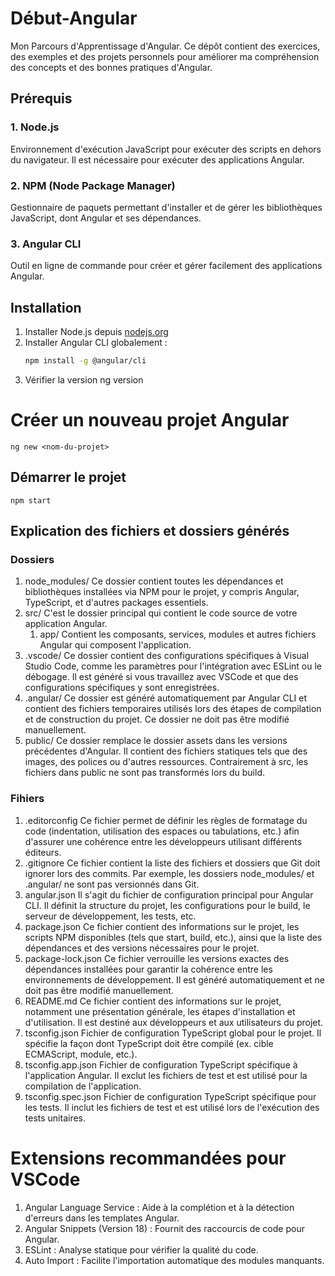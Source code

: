 # Début-Angular

Mon Parcours d'Apprentissage d'Angular. Ce dépôt contient des exercices, des exemples et des projets personnels pour améliorer ma compréhension des concepts et des bonnes pratiques d'Angular.

## Prérequis

### 1. Node.js
Environnement d'exécution JavaScript pour exécuter des scripts en dehors du navigateur. Il est nécessaire pour exécuter des applications Angular.

### 2. NPM (Node Package Manager)
Gestionnaire de paquets permettant d'installer et de gérer les bibliothèques JavaScript, dont Angular et ses dépendances.

### 3. Angular CLI
Outil en ligne de commande pour créer et gérer facilement des applications Angular.

## Installation

1. Installer Node.js depuis [nodejs.org](https://nodejs.org/)
2. Installer Angular CLI globalement :
   ```bash
   npm install -g @angular/cli
3. Vérifier la version
    ng version

# Créer un nouveau projet Angular
    ng new <nom-du-projet>
## Démarrer le projet
    npm start

## Explication des fichiers et dossiers générés
### Dossiers
1. node_modules/
    Ce dossier contient toutes les dépendances et bibliothèques installées via NPM pour le projet, y compris Angular, TypeScript, et d'autres packages essentiels.
2. src/
    C'est le dossier principal qui contient le code source de votre application Angular.
    1. app/
        Contient les composants, services, modules et autres fichiers Angular qui composent l'application.
3. .vscode/
    Ce dossier contient des configurations spécifiques à Visual Studio Code, comme les paramètres pour l'intégration avec ESLint ou le débogage. Il est généré si vous travaillez avec VSCode et que des configurations spécifiques y sont enregistrées.
4. .angular/
    Ce dossier est généré automatiquement par Angular CLI et contient des fichiers temporaires utilisés lors des étapes de compilation et de construction du projet. Ce dossier ne doit pas être modifié manuellement.
5. public/
    Ce dossier remplace le dossier assets dans les versions précédentes d'Angular. Il contient des fichiers statiques tels que des images, des polices ou d'autres ressources. Contrairement à src, les fichiers dans public ne sont pas transformés lors du build.

### Fihiers
1. .editorconfig
    Ce fichier permet de définir les règles de formatage du code (indentation, utilisation des espaces ou tabulations, etc.) afin d'assurer une cohérence entre les développeurs utilisant différents éditeurs.
2. .gitignore
    Ce fichier contient la liste des fichiers et dossiers que Git doit ignorer lors des commits. Par exemple, les dossiers node_modules/ et .angular/ ne sont pas versionnés dans Git.
3. angular.json
    Il s'agit du fichier de configuration principal pour Angular CLI. Il définit la structure du projet, les configurations pour le build, le serveur de développement, les tests, etc.
4. package.json
    Ce fichier contient des informations sur le projet, les scripts NPM disponibles (tels que start, build, etc.), ainsi que la liste des dépendances et des versions nécessaires pour le projet.
5. package-lock.json
    Ce fichier verrouille les versions exactes des dépendances installées pour garantir la cohérence entre les environnements de développement. Il est généré automatiquement et ne doit pas être modifié manuellement.
6. README.md
    Ce fichier contient des informations sur le projet, notamment une présentation générale, les étapes d'installation et d'utilisation. Il est destiné aux développeurs et aux utilisateurs du projet.
7. tsconfig.json
    Fichier de configuration TypeScript global pour le projet. Il spécifie la façon dont TypeScript doit être compilé (ex. cible ECMAScript, module, etc.).
8. tsconfig.app.json
    Fichier de configuration TypeScript spécifique à l'application Angular. Il exclut les fichiers de test et est utilisé pour la compilation de l'application.
9. tsconfig.spec.json
    Fichier de configuration TypeScript spécifique pour les tests. Il inclut les fichiers de test et est utilisé lors de l'exécution des tests unitaires.

# Extensions recommandées pour VSCode
1. Angular Language Service : 
    Aide à la complétion et à la détection d'erreurs dans les templates Angular.
2. Angular Snippets (Version 18) : 
    Fournit des raccourcis de code pour Angular.
3. ESLint : 
    Analyse statique pour vérifier la qualité du code.
4. Auto Import : 
    Facilite l'importation automatique des modules manquants.